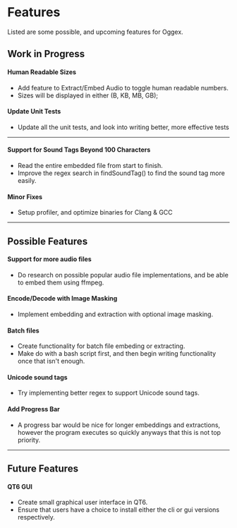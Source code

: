 # Features
Listed are some possible, and upcoming features for Oggex.


## Work in Progress

#### Human Readable Sizes
- Add feature to Extract/Embed Audio to toggle human readable numbers.
- Sizes will be displayed in either (B, KB, MB, GB);

#### Update Unit Tests
- Update all the unit tests, and look into writing better, more effective tests


- - - - -

#### Support for Sound Tags Beyond 100 Characters
- Read the entire embedded file from start to finish.
- Improve the regex search in findSoundTag() to find the sound tag more easily.

#### Minor Fixes
- Setup profiler, and optimize binaries for Clang & GCC


- - - - -
## Possible Features

#### Support for more audio files
- Do research on possible popular audio file implementations, and be able to embed them using ffmpeg.

#### Encode/Decode with Image Masking
- Implement embedding and extraction with optional image masking.

#### Batch files
- Create functionality for batch file embeding or extracting.
- Make do with a bash script first, and then begin writing functionality once that isn't enough.

#### Unicode sound tags
- Try implementing better regex to support Unicode sound tags.

#### Add Progress Bar
- A progress bar would be nice for longer embeddings and extractions, however the program executes so quickly anyways that this is not top priority.


- - - - -
## Future Features

#### QT6 GUI
- Create small graphical user interface in QT6.
- Ensure that users have a choice to install either the cli or gui versions respectively.
